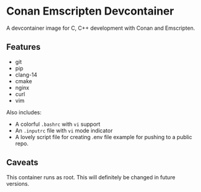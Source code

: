 # Conan Emscripten Devcontainer

A devcontainer image for C, C++ development with Conan and Emscripten.

## Features

- git
- pip
- clang-14
- cmake
- nginx
- curl
- vim

Also includes:
- A colorful `.bashrc` with `vi` support
- An `.inputrc` file with `vi` mode indicator
- A lovely script file for creating .env file example for pushing to a
  public repo.

## Caveats

This container runs as root. This will definitely be changed in future 
versions.
